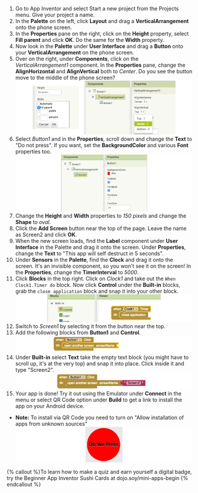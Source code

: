 1. Go to App Inventor and select Start a new project from the Projects menu. Give your project a name.
2. In the **Palette** on the left, click **Layout** and drag a **VerticalArrangement** onto the phone screen. 
3. In the **Properties** pane on the right, click on the **Height** property, select **Fill parent** and click **OK**. Do the same for the **Width** property. 
4. Now look in the **Palette** under **User Interface** and drag a **Button** onto your **VerticalArrangement** on the phone screen.
5. Over on the right, under **Components**, click on the _VerticalArrangement1_ component. In the **Properties** pane, change the **AlignHorizontal** and **AlignVertical** both to _Center_. Do you see the button move to the middle of the phone screen?
   ![](VertArrAlignProps2_258_850.png)
6. Select _Button1_ and in the **Properties**, scroll down and change the **Text** to "Do not press". If you want, set the **BackgroundColor** and various **Font** properties too.
   ![](ButtonPropsFont_290_900.png)
8. Change the **Height** and **Width** properties to _150 pixels_ and change the **Shape** to _oval_.
10. Click the **Add Screen** button near the top of the page. Leave the name as Screen2 and click **OK**.
11. When the new screen loads, find the **Label** component under **User Interface** in the Palette and drag it onto the screen. Under **Properties**, change the **Text** to "This app will self destruct in 5 seconds".
13. Under **Sensors** in the **Palette**, find the **Clock** and drag it onto the screen. It's an invisible component, so you won't see it on the screen! In the **Properties**, change the **TimerInterval** to _5000_.
15. Click **Blocks** in the top right. Click on _Clock1_ and take out the `When Clock1.Timer do` block. Now click **Control** under the **Built-in** blocks, grab the `close application` block and snap it into your other block.
    ![](TimerBlock_124_800.png)
17. Switch to _Screen1_ by selecting it from the button near the top.
18. Add the following blocks from **Button1** and **Control**.
    ![](Button1BlocksA_79_800.png)
19. Under **Built-in** select **Text** take the empty text block \(you might have to scroll up, it's at the very top\) and snap it into place. Click inside it and type "Screen2".
   ![](Button1BlocksB_73_800.png)
20. Your app is done! Try it out using the Emulator under **Connect** in the menu or select QR Code option under **Build** to get a link to install the app on your Android device.
 * **Note:** To install via QR Code you need to turn on "Allow installation of apps from unknown sources"
    ![](Button_160_800.png) 

{% callout %}To learn how to make a quiz and earn yourself a digital badge, try the Beginner App Inventor Sushi Cards at dojo.soy/mini-apps-begin
{% endcallout %}







